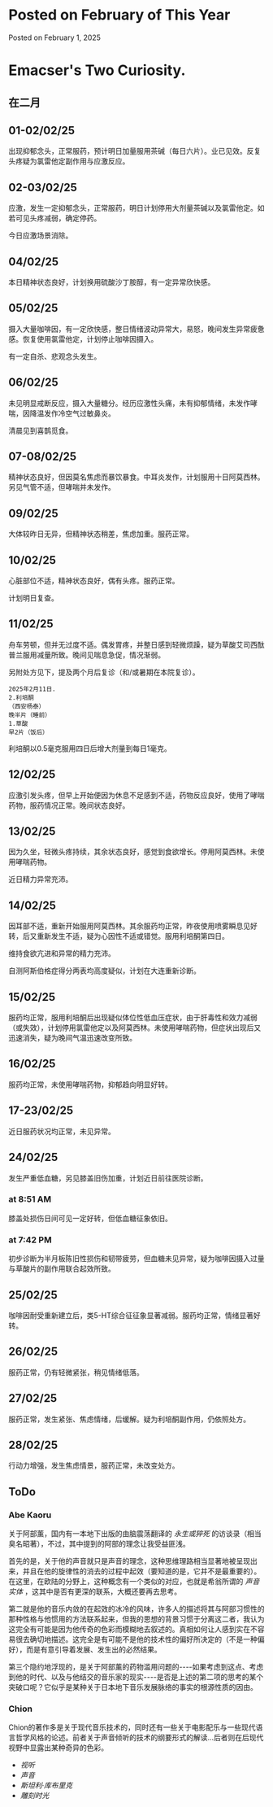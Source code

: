 # Posted on February of This Year

Posted on February 1, 2025

# Emacser's Two Curiosity.

## 在二月

## 01-02/02/25

出现抑郁念头，正常服药，预计明日加量服用茶碱（每日六片）。业已见效。反复头疼疑为氯雷他定副作用与应激反应。

## 02-03/02/25

应激，发生一定抑郁念头，正常服药，明日计划停用大剂量茶碱以及氯雷他定。如若可见头疼减弱，确定停药。

今日应激场景消除。

## 04/02/25

本日精神状态良好，计划换用硫酸沙丁胺醇，有一定异常欣快感。

## 05/02/25

摄入大量咖啡因，有一定欣快感，整日情绪波动异常大，易怒，晚间发生异常疲惫感。恢复使用氯雷他定，计划停止咖啡因摄入。

有一定自杀、悲观念头发生。

## 06/02/25

未见明显戒断反应，摄入大量糖分。经历应激性头痛，未有抑郁情绪，未发作哮喘，因降温发作冷空气过敏鼻炎。

清晨见到喜鹊觅食。

## 07-08/02/25

精神状态良好，但因莫名焦虑而暴饮暴食。中耳炎发作，计划服用十日阿莫西林。另见气管不适，但哮喘并未发作。

## 09/02/25

大体较昨日无异，但精神状态稍差，焦虑加重。服药正常。

## 10/02/25

心脏部位不适，精神状态良好，偶有头疼。服药正常。

计划明日复查。

## 11/02/25

舟车劳顿，但并无过度不适。偶发胃疼，并整日感到轻微烦躁，疑为草酸艾司西酞普兰服用减量所致。晚间见喘息急促，情况渐弱。

另附处方见下，提及两个月后复诊（和/或暑期在本院复诊）。

    2025年2月11日.
    2.利培酮
    （西安杨泰）
    晚半片（睡前）
    1.草酸
    早2片（饭后）

利培酮以0.5毫克服用四日后增大剂量到每日1毫克。

## 12/02/25

应激引发头疼，但早上开始便因为休息不足感到不适，药物反应良好，使用了哮喘药物，服药情况正常。晚间状态良好。

## 13/02/25

因为久坐，轻微头疼持续，其余状态良好，感觉到食欲增长。停用阿莫西林。未使用哮喘药物。

近日精力异常充沛。

## 14/02/25

因耳部不适，重新开始服用阿莫西林。其余服药均正常，昨夜使用喷雾瞬息见好转，后又重新发生不适，疑为心因性不适或错觉。服用利培酮第四日。

维持食欲亢进和异常的精力充沛。

自测阿斯伯格症得分两表均高度疑似，计划在大连重新诊断。

## 15/02/25

服药均正常，服用利培酮后出现疑似体位性低血压症状，由于肝毒性和效力减弱（或失效），计划停用氯雷他定以及阿莫西林。未使用哮喘药物，但症状出现后又迅速消失，疑为晚间气温迅速改变所致。

## 16/02/25

服药均正常，未使用哮喘药物，抑郁趋向明显好转。

## 17-23/02/25

近日服药状况均正常，未见异常。

## 24/02/25

发生严重低血糖，另见膝盖旧伤加重，计划近日前往医院诊断。

### at 8:51 AM

膝盖处损伤日间可见一定好转，但低血糖征象依旧。

### at 7:42 PM

初步诊断为半月板陈旧性损伤和韧带疲劳，但血糖未见异常，疑为咖啡因摄入过量与草酸片的副作用联合起效所致。

## 25/02/25

咖啡因耐受重新建立后，类5-HT综合征征象显著减弱。服药均正常，情绪显著好转。

## 26/02/25

服药正常，仍有轻微紧张，稍见情绪低落。

## 27/02/25

服药正常，发生紧张、焦虑情绪，后缓解。疑为利培酮副作用，仍依照处方。

## 28/02/25

行动力增强，发生焦虑情景，服药正常，未改变处方。

## ToDo

### Abe Kaoru

关于阿部薰，国内有一本地下出版的由脑震荡翻译的 *永生或猝死* 的访谈录（相当臭名昭著），不过，其中提到的阿部的理念让我受益匪浅。

首先的是，关于他的声音就只是声音的理念，这种思维理路相当显著地被呈现出来，并且在他的旋律性的消去的过程中起效（要知道的是，它并不是最重要的）。在这里，在欧陆的分野上，这种概念有一个类似的对应，也就是希翁所谓的 *声音实体* ，这其中是否有更深的联系，大概还要再去思考。

第二就是他的音乐内敛的在起效的冰冷的风味，许多人的描述将其与阿部习惯性的那种性格与他惯用的方法联系起来，但我的思想的背景习惯于分离这二者，我认为这完全有可能是因为他传奇的色彩而模糊地去叙述的。真相如何让人感到实在不容易很去确切地描述。这完全是有可能不是他的技术性的偏好所决定的（不是一种偏好），而是有意引导着发展、发生出的必然结果。

第三个隐约地浮现的，是关于阿部薰的药物滥用问题的----如果考虑到这点、考虑到他的时代、以及与他结交的音乐家的现实----是否是上述的第二项的思考的某个突破口呢？它似乎是某种关于日本地下音乐发展脉络的事实的根源性质的因由。

### Chion

Chion的著作多是关于现代音乐技术的，同时还有一些关于电影配乐与一些现代语言哲学风格的论述。前者关于声音倾听的技术的纲要形式的解读...后者则在后现代视野中显露出某种奇异的色彩。

-   *视听*
-   *声音*
-   *斯坦利·库布里克*
-   *雕刻时光*
